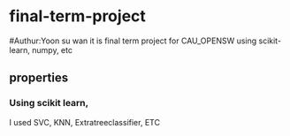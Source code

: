 # final-term-project

#Authur:Yoon su wan
it is final term project for CAU_OPENSW
using scikit-learn, numpy, etc

## properties
### Using scikit learn, 
I used SVC, KNN, Extratreeclassifier, ETC
